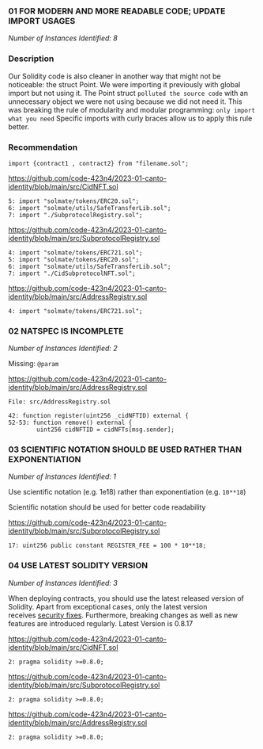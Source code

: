 
### 01 FOR MODERN AND MORE READABLE CODE; UPDATE IMPORT USAGES

*Number of Instances Identified: 8*

### Description

Our Solidity code is also cleaner in another way that might not be noticeable: the struct Point. We were importing it previously with global import but not using it. The Point struct `polluted the source code` with an unnecessary object we were not using because we did not need it. This was breaking the rule of modularity and modular programming: `only import what you need` Specific imports with curly braces allow us to apply this rule better.

### Recommendation

`import {contract1 , contract2} from "filename.sol";`

https://github.com/code-423n4/2023-01-canto-identity/blob/main/src/CidNFT.sol

```
5: import "solmate/tokens/ERC20.sol";
6: import "solmate/utils/SafeTransferLib.sol";
7: import "./SubprotocolRegistry.sol";
```

https://github.com/code-423n4/2023-01-canto-identity/blob/main/src/SubprotocolRegistry.sol

```
4: import "solmate/tokens/ERC721.sol";
5: import "solmate/tokens/ERC20.sol";
6: import "solmate/utils/SafeTransferLib.sol";
7: import "./CidSubprotocolNFT.sol";
```

https://github.com/code-423n4/2023-01-canto-identity/blob/main/src/AddressRegistry.sol

```
4: import "solmate/tokens/ERC721.sol";
```


### 02 NATSPEC IS INCOMPLETE

*Number of Instances Identified: 2*

Missing: `@param` 

https://github.com/code-423n4/2023-01-canto-identity/blob/main/src/AddressRegistry.sol

```
File: src/AddressRegistry.sol

42: function register(uint256 _cidNFTID) external {
52-53: function remove() external {
        uint256 cidNFTID = cidNFTs[msg.sender];
```



### 03 SCIENTIFIC NOTATION SHOULD BE USED RATHER THAN EXPONENTIATION

*Number of Instances Identified: 1*

Use scientific notation (e.g. 1e18) rather than exponentiation (e.g. `10**18`)

Scientific notation should be used for better code readability

https://github.com/code-423n4/2023-01-canto-identity/blob/main/src/SubprotocolRegistry.sol

```
17: uint256 public constant REGISTER_FEE = 100 * 10**18;
```


### 04 USE LATEST SOLIDITY VERSION

*Number of Instances Identified: 3*

When deploying contracts, you should use the latest released version of Solidity. Apart from exceptional cases, only the latest version receives [security fixes](https://github.com/ethereum/solidity/security/policy#supported-versions). Furthermore, breaking changes as well as new features are introduced regularly.
Latest Version is 0.8.17

https://github.com/code-423n4/2023-01-canto-identity/blob/main/src/CidNFT.sol

```
2: pragma solidity >=0.8.0;
```

https://github.com/code-423n4/2023-01-canto-identity/blob/main/src/SubprotocolRegistry.sol

```
2: pragma solidity >=0.8.0;
```

https://github.com/code-423n4/2023-01-canto-identity/blob/main/src/AddressRegistry.sol

```
2: pragma solidity >=0.8.0;
```

